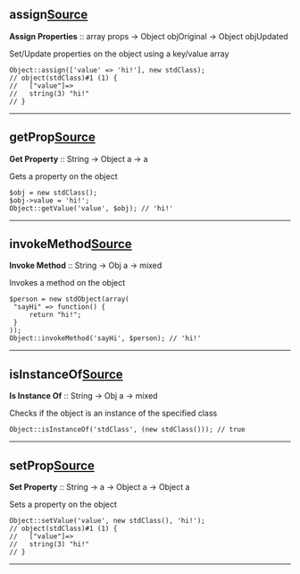 ## assign[Source](https://github.com/joseph-walker/vector/blob/master/src/Vector/Lib/Object.php#L64)

__Assign Properties__ :: array props -> Object objOriginal -> Object objUpdated

Set/Update properties on the object using a key/value array

```
Object::assign(['value' => 'hi!'], new stdClass);
// object(stdClass)#1 (1) {
//   ["value"]=>
//   string(3) "hi!"
// }
```

---

## getProp[Source](https://github.com/joseph-walker/vector/blob/master/src/Vector/Lib/Object.php#L95)

__Get Property__ :: String -> Object a -> a

Gets a property on the object

```
$obj = new stdClass();
$obj->value = 'hi!';
Object::getValue('value', $obj); // 'hi!'
```

---

## invokeMethod[Source](https://github.com/joseph-walker/vector/blob/master/src/Vector/Lib/Object.php#L123)

__Invoke Method__ :: String -> Obj a -> mixed

Invokes a method on the object

```
$person = new stdObject(array(
 "sayHi" => function() {
     return "hi!";
 }
));
Object::invokeMethod('sayHi', $person); // 'hi!'
```

---

## isInstanceOf[Source](https://github.com/joseph-walker/vector/blob/master/src/Vector/Lib/Object.php#L142)

__Is Instance Of__ :: String -> Obj a -> mixed

Checks if the object is an instance of the specified class

```
Object::isInstanceOf('stdClass', (new stdClass())); // true
```

---

## setProp[Source](https://github.com/joseph-walker/vector/blob/master/src/Vector/Lib/Object.php#L37)

__Set Property__ :: String -> a -> Object a -> Object a

Sets a property on the object

```
Object::setValue('value', new stdClass(), 'hi!');
// object(stdClass)#1 (1) {
//   ["value"]=>
//   string(3) "hi!"
// }
```

---

